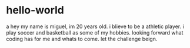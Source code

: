 # hello-world
a
hey my name is miguel, im 20 years old. i blieve to be a athletic player. i play soccer and basketball as some of my hobbies. looking forward what coding has for me and whats to come. let the challenge beign. 
